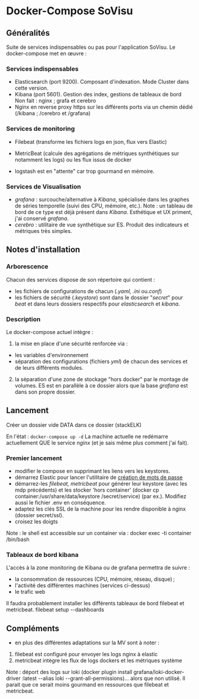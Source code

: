 # Docker-Compose SoVisu

## Généralités 
Suite de services indispensables ou pas pour l'application SoVisu. 
Le docker-compose met en œuvre :
### Services indispensables
- Elasticsearch (port 9200). Composant d'indexation. Mode Cluster dans cette version.
- Kibana (port 5601). Gestion des index, gestions de tableaux de bord
Non fait : nginx ; grafa et cerebro
- Nginx en reverse proxy https sur les différents ports via un chemin dédié (/kibana ; /cerebro et /grafana)

### Services de monitoring
- Filebeat (transforme les fichiers logs en json, flux vers Elastic)

- MetricBeat (calcule des agrégations de métriques synthétiques sur notamment les logs) ou les flux issus de docker

- logstash est en "attente" car trop gourmand en mémoire.

### Services de Visualisation
- *grafana* : surcouche/alternative à *Kibana*, spécialisée dans les graphes de séries temporelle (suivi des CPU, mémoire, etc.). Note : un tableau de bord de ce type est déjà présent dans *Kibana*. Esthétique et UX priment, j'ai conservé *grafana*.
- *cerebro* : utilitaire de vue synthétique sur ES. Produit des indicateurs et métriques très simples.

## Notes d'installation
### Arborescence
Chacun des services dispose de son répertoire qui contient : 

- les fichiers de configurations de chacun (*.yaml, .ini* ou.*conf*)
- les fichiers de sécurité (*.keystore*) sont dans le dossier "*secret*" pour *beat* et dans leurs dossiers respectifs pour *elasticsearch* et *kibana*.

### Description
Le docker-compose actuel intègre :
1. la mise en place d'une sécurité renforcée via :
- les variables d'environnement
- séparation des configurations (fichiers *yml*) de chacun des services et de leurs différents modules.

2. la séparation d'une zone de stockage "hors docker" par le montage de volumes. ES est en parallèle à ce dossier alors que la base *grafana* est dans son propre dossier.


## Lancement

Créer un dossier vide DATA dans ce dossier (stackELK)

En l'état : `docker-compose up -d`
La machine actuelle ne redémarre actuellement QUE le service *nginx* (et je sais même plus comment j'ai fait).

### Premier lancement
- modifier le compose en supprimant les liens vers les keystores. 
- démarrez Elastic pour lancer l'utilitaire de [création de mots de passe](https://www.elastic.co/guide/en/elasticsearch/reference/current/setup-passwords.html)
- démarrez-les *filebeat, metricbeat* pour générer leur keystore (avec les mdp précédents) et les stocker 'hors container' (docker cp container:/usr/share/data/keystore /secret/service) (par ex.). Modifiez aussi le fichier .env en conséquence.
- adaptez les clés SSL de la machine pour les rendre disponible à nginx (dossier secret/ssl).
- croisez les doigts 

Note : le shell est accessible sur un container via :
docker exec -ti container /bin/bash


### Tableaux de bord kibana
L'accès à la zone monitoring de Kibana ou de grafana permettra de suivre : 
- la consommation de ressources (CPU, mémoire, réseau, disque) ;
- l'activité des différentes machines (services ci-dessus)
- le trafic web

Il faudra probablement installer les différents tableaux de bord filebeat et metricbeat. filebeat setup --dashboards 

## Compléments

- en plus des différentes adaptations sur la MV sont à noter :
1. filebeat est configuré pour envoyer les logs nginx à elastic
2. metricbeat intègre les flux de logs dockers et les métriques système

Note : déport des logs sur loki (docker plugin install grafana/loki-docker-driver :latest --alias loki --grant-all-permissions)... alors que non utilisé. Il parait que ce serait moins gourmand en ressources que filebeat et metricbeat.


